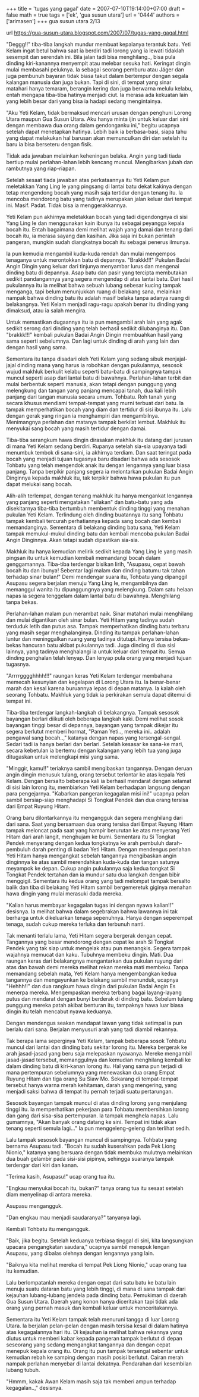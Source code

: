 +++
title = 'tugas yang gagal'
date = 2007-07-10T19:14:00+07:00
draft = false
math = true
tags = ['ek', 'gua susun utara']
url = '0444'
authors = ['arimasen']
+++
gua susun utara 2/13 <!--more-->

url https://gua-susun-utara.blogspot.com/2007/07/tugas-yang-gagal.html

"Deggg!!" tiba-tiba langkah mundur membuat kepalanya terantuk batu. Yeti Kelam ingat betul bahwa saat ia berdiri tadi lorong yang ia lewati tidaklah sesempit dan serendah ini. Bila jalan tadi bisa menghilang.., bisa pula dinding kiri-kanannya menyempit atau melebar sesuka hati. Keringat dingin mulai membasahi peluknya. Ia sebagai seorang pemburu atau Jäger dan juga pembunuh bayaran tidak biasa takut dalam bertempur dengan segala kalangan manusia dan juga bukan. Tapi di sini, di tempat yang sinar matahari hanya temaram, berangin kering dan juga berwarna melulu kelabu, entah mengapa tiba-tiba hatinya menjadi ciut. Ia merasa ada kekuatan lain yang lebih besar dari yang bisa ia hadapi sedang mengintainya.

"Aku Yeti Kelam, tidak bermaksud mencari urusan dengan penghuni Lorong Utara maupun Gua Susun Utara. Aku hanya minta ijin untuk keluar dari sini dengan membawa dua orang dalam gendonganku ini," begitu ucapnya setelah dapat menetapkan hatinya. Lebih baik ia berbasa-basi, siapa tahu yang dapat melakukan hal barusan akan memunculkan diri dan setelah itu baru ia bisa berseteru dengan fisik.

Tidak ada jawaban melainkan keheningan belaka. Angin yang tadi tiada bertiup mulai perlahan-lahan lebih kencang muncul. Mengibarkan jubah dan rambutnya yang riap-riapan.

Setelah sesaat tiada jawaban atas perkataannya itu Yeti Kelam pun meletakkan Yang Ling Ie yang pingsang di lantai batu dekat kakinya dengan tetap mengendong bocah yang masih saja tertidur dengan tenang itu. Ia mencoba mendorong batu yang tadinya merupakan jalan keluar dari tempat ini. Masif. Padat. Tidak bisa ia menggerakkannya.

Yeti Kelam pun akhirnya meletakkan bocah yang tadi digendongnya di sisi Yang Ling Ie dan menggunakan kain ibunya itu sebagai peyangga kepala bocah itu. Entah bagaimana demi melihat wajah yang damai dan tenang dari bocah itu, ia merasa sayang dan kasihan. Jika saja ini bukan perintah pangeran, mungkin sudah diangkatnya bocah itu sebagai penerus ilmunya.

Ia pun kemudia mengambil kuda-kuda rendah dan mulai mengempos tenaganya untuk merontokkan batu di depannya. "Brakkk!!!" Pukulan Badai Angin Dingin yang keluar dari tinjunya menyambar lurus dan mengenai dinding batu di depannya. Asap batu dan pasir yang tercipta membutakan sedikit pandangannya yang segera mengendap di atas lantai batu. Dari hasil pukulannya itu ia melihat bahwa sebuah lubang sebesar kucing tampak menganga, tapi belum menunjukkan ruang di belakang sana, melainkan nampak bahwa dinding batu itu adalah masif belaka tanpa adanya ruang di belakangnya. Yeti Kelam menjadi ragu-ragu apakah benar itu dinding yang dimaksud, atau ia salah mengira.

Untuk memastikan dugaannya itu ia pun mengambil arah lain yang agak sedikit serong dari dinding yang telah berhasil sedikit dilubanginya itu. Dan "brakkk!!!" kembali pukulan Badai Angin Dingin membuahkan hasil yang sama seperti sebelumnya. Dan lagi untuk dinding di arah yang lain dan dengan hasil yang sama.

Sementara itu tanpa disadari oleh Yeti Kelam yang sedang sibuk menjajal-jajal dinding mana yang harus ia robohkan dengan pukulannya, sesosok wujud makhluk berkulit kelabu seperti batu-batu di sampingnya tampak muncul seperti asap dari lantai batu di bawahnya. Perlahan-lahan terbit dan mulai berbentuk seperti manusia, akan tetapi dengan punggung yang melengkung dan tangan yang panjang mencapai tanah, dua kali lebih panjang dari tangan manusia secara umum. Tohbatu. Roh tanah yang secara khusus mendiami tempat-tempat yang murni terbuat dari batu. Ia tampak memperhatikan bocah yang diam dan tertidur di sisi ibunya itu. Lalu dengan gerak yang ringan ia menghampiri dan mengambilnya. Menimangnya perlahan dan matanya tampak berkilat lembut. Makhluk itu menyukai sang bocah yang masih tertidur dengan damai.

Tiba-tiba serangkum hawa dingin dirasakan makhluk itu datang dari jurusan di mana Yeti Kelam sedang berdiri. Rupanya setelah sia-sia upayanya tadi menumbuk tembok di sana-sini, ia akhirnya terdiam. Dan saat teringat pada bocah yang menjadi tujuan tugasnya baru disadari bahwa ada sesosok Tohbatu yang telah mengendok anak itu dengan lengannya yang luar biasa panjang. Tanpa berpikir panjang segera ia melontarkan pukulan Badai Angin Dinginnya kepada makhluk itu, tak terpikir bahwa hawa pukulan itu pun dapat melukai sang bocah.

Alih-alih terlempat, dengan tenang makhluk itu hanya mengankat lengannya yang panjang seperti mengatakan "silakan" dan batu-batu yang ada disekitarnya tiba-tiba bertumbuh membentuk dinding tinggi yang menahan pukulan Yeti Kelam. Terlindung oleh dinding buatannya itu sang Tohbatu tampak kembali tercurah perhatiannya kepada sang bocah dan kembali memandanginya. Sementara di belakang dinding batu sana, Yeti Kelam tampak memukul-mukul dinding batu dan kembali mencoba pukulan Badai Angin Dinginnya. Akan tetapi sudah dipastikan sia-sia.

Makhluk itu hanya kemudian melirik sedikit kepada Yang Ling Ie yang masih pingsan itu untuk kemudian kembali memandangi bocah dalam genggamannya. Tiba-tiba terdengar bisikan lirih, "Asupasu, cepat bawah bocah itu dan ibunya! Sebentar lagi malam dan dinding batumu tak tahan terhadap sinar bulan!" Demi mendengar suara itu, Tohbatu yang dipanggil Asupasu segera berjalan menuju Yang Ling Ie, mengambilnya dan memanggul wanita itu dipunggungnya yang melengkung. Dalam satu helaan napas ia segera tenggelam dalam lantai batu di bawahnya. Menghilang tanpa bekas.

Perlahan-lahan malam pun merambat naik. Sinar matahari mulai menghilang dan mulai digantikan oleh sinar bulan. Yeti Hitam yang tadinya sudah terduduk letih dan putus asa. Tampak memperhatikan dinding batu terbaru yang masih segar menghalanginya. Dinding itu tampak perlahan-lahan luntur dan meninggalkan ruang yang tadinya ditutupi. Hanya tersisa bekas-bekas hancuran batu akibat pukulannya tadi. Juga dinding di dua sisi lainnya, yang tadinya menghalangi ia untuk keluar dari tempat itu. Semua dinding penghalan telah lenyap. Dan lenyap pula orang yang menjadi tujuan tugasnya.

"Arrrrgggghhhh!!!" raungan keras Yeti Kelam terdengar membahana memecah kesunyian dan kegelapan di Lorong Utara itu. Ia benar-benar marah dan kesal karena buruannya lepas di depan matanya. Ia kalah oleh seorang Tohbatu. Makhluk yang tidak ia perkirakan semula dapat ditemui di tempat ini.

Tiba-tiba terdengar langkah-langkah di belakangnya. Tampak sesosok bayangan berlari diikuti oleh beberapa langkah kaki. Demi melihat sosok bayangan tinggi besar di depannya, bayangan yang tampak dikejar itu segera berlutut memberi hormat, "Paman Yeti.., mereka ini.. adalah pengawal sang bocah..," katanya dengan napas yang tersengal-sengal. Sedari tadi ia hanya berlari dan berlari. Setelah kesasar ke sana-ke mari, secara kebetulan ia bertemu dengan kalangan yang lebih tua yang juga ditugaskan untuk melengkapi misi yang sama.

"Minggir, kamu!!" teriaknya sambil mengibaskan tangannya. Dengan deruan angin dingin menusuk tulang, orang tersebut terlontar ke atas kepala Yeti Kelam. Dengan bersalto beberapa kali ia berhasil mendarat dengan selamat di sisi lain lorong itu, membiarkan Yeti Kelam berhadapan langsung dengan para pengejarnya. "Kabarkan pangeran kegagalan misi ini!" ucapnya pelan sambil bersiap-siap menghadapi Si Tongkat Pendek dan dua orang tersisa dari Empat Ruyung Hitam.

Orang baru dilontarkannya itu mengangguk dan segera menghilang dari dari sana. Saat yang bersamaan dua orang tersisa dari Empat Ruyung Hitam tampak meloncat pada saat yang hampir berurutan ke atas menyerang Yeti Hitam dari arah langit, menghujam ke bumi. Sementara itu Si Tongkat Pendek menyerang dengan kedua tongkatnya ke arah pembuluh darah-pembuluh darah penting di badan Yeti Hitam. Dengan mendengus perlahan Yeti Hitam hanya mengangkat sebelah tangannya mengibaskan angin dinginnya ke atas sambil merendahkan kuda-kuda dan tangan satunya meyampok ke depan. Cukup angin pukulannya saja kedua tongkat Si Tongkat Pendek tertahan dan ia mundur satu dua langkah dengan bibir menggigil. Sementara itu kedua orang yang tadi melompat tampak bersalto balik dan tiba di belakang Yeti Hitam sambil bergemeretuk giginya menahan hawa dingin yang mulai merasuki dada mereka.

"Kalian harus membayar kegagalan tugas ini dengan nyawa kalian!!" desisnya. Ia melihat bahwa dalam segebrakan bahwa lawannya ini tak berharga untuk dikeluarkan tenaga sepenuhnya. Hanya dengan seperempat tenaga, sudah cukup mereka terluka dan terbunuh nanti.

Tak menanti terlalu lama, Yeti Hitam segera bergerak dengan cepat. Tangannya yang besar mendorong dengan cepat ke arah Si Tongkat Pendek yang tak siap untuk mengelak atau pun menangkis. Segera tampak wajahnya memucat dan kaku. Tubuhnya membeku dingin. Mati. Dua raungan keras dari belakangnya mengantarkan dua pukulan ruyung dari atas dan bawah demi mereka melihat rekan mereka mati membeku. Tanpa memandang sebelah mata, Yeti Kelam hanya mengembangkan kedua tangannya dan mengayunkan ke belakang sambil menunduk, ucapnya "Hehhh!!" dan dua rangkum hawa dingin dari pukulan Badai Angin Es menerpa mereka. Mengempaskan mereka terbang bagai layang-layang putus dan mendarat dengan bunyi berderak di dinding batu. Sebelum tulang punggung mereka patah akibat benturan itu, tampaknya hawa luar biasa dingin itu telah mencabut nyawa keduanya.

Dengan mendengus seakan mendapat lawan yang tidak setimpal ia pun berlalu dari sana. Berjalan menyusuri arah yang tadi diambil rekannya.

Tak berapa lama seperginya Yeti Kelam, tampak beberapa sosok Tohbatu muncul dari lantai dan dinding batu sekitar lorong itu. Mereka bergerak ke arah jasad-jasad yang beru saja melepaskan nyawanya. Mereke mengambil jasad-jasad tersebut, memanggulnya dan kemudian menghilang kembali ke dalam dinding batu di kiri-kanan lorong itu. Hal yang sama pun terjadi di mana pertempuran sebelumnya yang menewaskan dua orang Empat Ruyung Hitam dan tiga orang Su Siaw Mo. Sekarang di tempat-tempat tersebut hanya warna merah kehitaman, darah yang mengering, yang menjadi saksi bahwa di tempat itu pernah terjadi suatu pertarungan.

Sesosok bayangan tampak muncul di atas dinding lorong yang menjulang tinggi itu. Ia memperhatikan pekerjaan para Tohbatu membersihkan lorong dan gang dari sisa-sisa pertempuran. Ia tampak menghela napas. Lalu gumamnya, "Akan banyak orang datang ke sini. Tempat ini tidak akan tenang seperti semula lagi..." Ia pun menggeleng-geleng dan terlihat sedih.

Lalu tampak sesosok bayangan muncul di sampingnya. Tohbatu yang bernama Asupasu tadi. "Bocah itu sudah kuserahkan pada Pek Liong Nionio," katanya yang bersuara dengan tidak membuka mulutnya melainkan dua buah gelambir pada sisi-sisi pipinya, sehingga suaranya tampak terdengar dari kiri dan kanan.

"Terima kasih, Asupasu!" ucap orang tua itu.

"Engkau menyukai bocah itu, bukan?" tanya orang tua itu sesaat setelah diam menyelinap di antara mereka.

Asupasu mengangguk.

"Dan engkau mau menjadi saudaranya?" tanyanya lagi.

Kembali Tohbatu itu mengangguk.

"Baik, jika begitu. Setelah keduanya terbiasa tinggal di sini, kita langsungkan upacara pengangkatan saudara," ucapnya sambil menepuk lengan Asupasu, yang dibalas olehnya dengan lengannya yang lain.

"Baiknya kita melihat mereka di tempat Pek Liong Nionio," ucap orang tua itu kemudian.

Lalu berlompatanlah mereka dengan cepat dari satu batu ke batu lain menuju suatu dataran batu yang lebih tinggi, di mana di sana tampak dari kejauhan lubang-lubang jendela pada dinding batu. Pemukiman di daerah Gua Susun Utara. Daerah yang konon hanya diceritakan tapi tidak ada orang yang pernah masuk dan kembali keluar untuk menceritakannya.

Sementara itu Yeti Kelam tampak telah menuruni tangga di luar Lorong Utara. Ia berjalan pelan-pelan dengan masih tersisa kesal di dalam hatinya atas kegagalannya hari itu. Di kejauhan ia melihat bahwa rekannya yang diutus untuk memberi kabar kepada pangeran tampak berlutut di depan seseorang yang sedang mengangkat tangannya dan dengan cepat menepuk kepala orang itu. Orang itu pun tampak tersengal sebentar untuk kemudian rebah ke samping dengan masih posisi berlutut. Cairan merah nampak perlahan menyebar di lantai dekatnya. Pendarahan dari kesembilan lubang tubuh.

"Hmmm, kakak Awan Kelam masih saja tak memberi ampun terhadap kegagalan..," desisnya.
